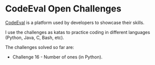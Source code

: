 # CodeEval Open Challenges

[CodeEval](https://www.codeeval.com/) is a platform used by developers to showcase their skills. 

I use the challenges as katas to practice coding in different languages (Python, Java, C, Bash, etc). 

The challenges solved so far are: 

- Challenge 16 - Number of ones (in Python).
 
